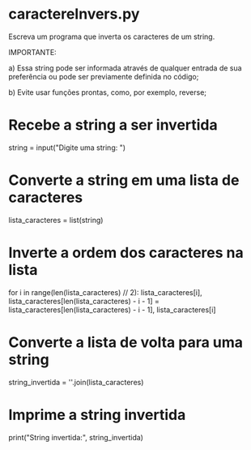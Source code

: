 # caractereInvers.py
 Escreva um programa que inverta os caracteres de um string.



IMPORTANTE:

a) Essa string pode ser informada através de qualquer entrada de sua preferência ou pode ser previamente definida no código;

b) Evite usar funções prontas, como, por exemplo, reverse;
# Recebe a string a ser invertida
string = input("Digite uma string: ")

# Converte a string em uma lista de caracteres
lista_caracteres = list(string)

# Inverte a ordem dos caracteres na lista
for i in range(len(lista_caracteres) // 2):
    lista_caracteres[i], lista_caracteres[len(lista_caracteres) - i - 1] = lista_caracteres[len(lista_caracteres) - i - 1], lista_caracteres[i]

# Converte a lista de volta para uma string
string_invertida = ''.join(lista_caracteres)

# Imprime a string invertida
print("String invertida:", string_invertida)
